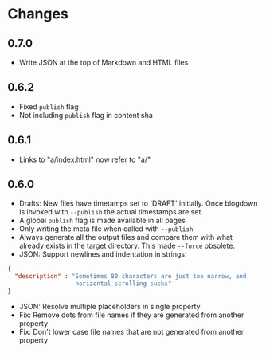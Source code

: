 # Changes

## 0.7.0

- Write JSON at the top of Markdown and HTML files

## 0.6.2

- Fixed `publish` flag
- Not including `publish` flag in content sha

## 0.6.1

- Links to "a/index.html" now refer to "a/"

## 0.6.0

- Drafts: New files have timetamps set to 'DRAFT' initially. Once blogdown is
  invoked with `--publish` the actual timestamps are set.
- A global `publish` flag is made available in all pages
- Only writing the meta file when called with `--publish`
- Always generate all the output files and compare them with what already
  exists in the target directory. This made `--force` obsolete.
- JSON: Support newlines and indentation in strings:

```json
{
  "description" : "Sometimes 80 characters are just too narrow, and
                   horizontal scrolling sucks"
}
```

- JSON: Resolve multiple placeholders in single property
- Fix: Remove dots from file names if they are generated from another property
- Fix: Don't lower case file names that are not generated from another property
